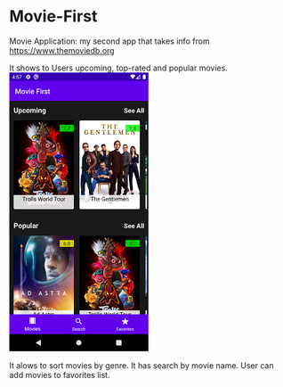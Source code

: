 # Movie-First
Movie Application: my second app that takes info from https://www.themoviedb.org

It shows to Users upcoming, top-rated and popular movies. 
![Image alt](https://github.com/ZaberZiv/Movie-First/blob/master/screenshots/shot_1.png)

It alows to sort movies by genre.
It has search by movie name.
User can add movies to favorites list.
